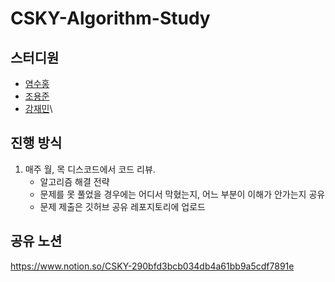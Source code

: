 # CSKY-Algorithm-Study

## 스터디원

- [염수홍](https://github.com/2riing)
- [조용준](https://github.com/yongjunism)
- [강재민](https://github.com/rkdwoals159)\

## 진행 방식

1. 매주 월, 목 디스코드에서 코드 리뷰.
   - 알고리즘 해결 전략
   - 문제를 못 풀었을 경우에는 어디서 막혔는지, 어느 부분이 이해가 안가는지 공유
   - 문제 제출은 깃허브 공유 레포지토리에 업로드


## 공유 노션
https://www.notion.so/CSKY-290bfd3bcb034db4a61bb9a5cdf7891e